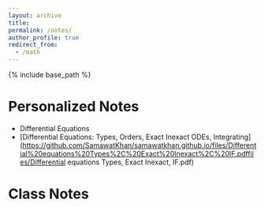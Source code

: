 ```yaml
---
layout: archive
title:
permalink: /notes/
author_profile: true
redirect_from:
  - /math
---
```

{% include base_path %}

Personalized Notes
======
* Differential Equations
*  [Differential Equations: Types, Orders, Exact Inexact ODEs, Integrating] (https://github.com/SamawatKhan/samawatkhan.github.io/files/Differential%20equations%20Types%2C%20Exact%20Inexact%2C%20IF.pdffiles/Differential equations Types, Exact Inexact, IF.pdf)


Class Notes
======
